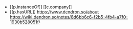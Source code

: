 


- [[p.instanceOf]] [[c.company]] 
- [[p.hasURL]] https://www.dendron.so/about https://wiki.dendron.so/notes/8d6bb6c6-f2b5-4fb4-a7f0-1930b528051f/

